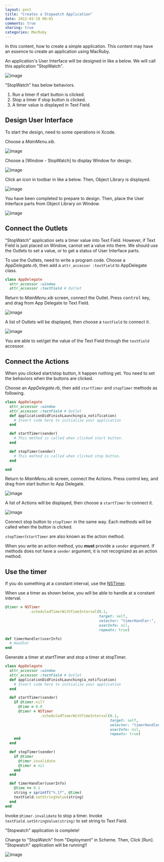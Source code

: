 ```yaml
---
layout: post
title: "Creates a Stopwatch Application"
date: 2012-03-18 00:01
comments: true
sharing: true
categories: MacRuby
---
```


In this content, how to create a simple application. This content may have an essence to create an application using MacRuby.

An application's User Interface will be designed in like a below. We will call this application "StopWatch".

![image](/images/en/intro-stopwatch/stopwatch.png)

"StopWatch" has below behaviors.

1. Run a timer if start button is clicked.
2. Stop a timer if stop button is clicked.
3. A timer value is displayed in Text Field.


## Design User Interface
To start the design, need to some operations in Xcode.

Choose a *MainMenu.xib*.

![image](/images/en/intro-stopwatch/mainmenu_xib.png)

Choose a [Window - StopWatch] to display Window for design.

![image](/images/en/intro-stopwatch/window_stopwatch.png)

Click an icon in toolbar in like a below. Then, Object Library is displayed.

![image](/images/en/intro-stopwatch/show_object_library.png)

You have been completed to prepare to design. Then, place the User Interface parts from Object Library on Window.

![image](/images/en/intro-stopwatch/ui_design.png)


## Connect the Outlets
"StopWatch" application sets a timer value into Text Field. However, if Text Field is just placed on Window, cannot set a value into there. We should use the Outlets to set a value, or to get a status of User Interface parts.

To use the Outlets, need to write a program code. Choose a *AppDelegate.rb*, then add a `attr_accessor :textField` to AppDelegate class.

```ruby
class AppDelegate
  attr_accessor :window
  attr_accessor :textField # Outlet
```

Return to *MainMenu.xib* screen, connect the Outlet. Press <kbd>control</kbd> key, and drag from App Delegate to Text Field.

![image](/images/en/intro-stopwatch/connect_outlet.png)

A list of Outlets will be displayed, then choose a `textField` to connect it.

![image](/images/en/intro-stopwatch/outlets.png)

You are able to set/get the value of the Text Field through the `textField` accessor.


## Connect the Actions
When you clicked start/stop button, it happen nothing yet. You need to set the behaviors when the buttons are clicked.

Choose an *AppDelegate.rb*, then add `startTimer` and `stopTimer` methods as following.

```ruby
class AppDelegate
  attr_accessor :window
  attr_accessor :textField # Outlet
  def applicationDidFinishLaunching(a_notification)
    # Insert code here to initialize your application
  end

  def startTimer(sender)
    # This method is called when clicked start button.
  end

  def stopTimer(sender)
    # This method is called when clicked stop button.
  end

end
```

Return to *MainMenu.xib* screen, connect the Actions. Press control key, and drag from start button to App Delegate.

![image](/images/en/intro-stopwatch/connect_action.png)

A list of Actions will be displayed, then choose a `startTimer` to connect it.

![image](/images/en/intro-stopwatch/actions.png)

Connect stop button to `stopTimer` in the same way. Each methods will be called when the button is clicked.

`stopTimer`/`startTimer` are also known as the action method.

<div class="note">
When you write an action method, you <strong>must</strong> provide a <code>sender</code> argument. If methods does not have a <code>sender</code> argument, it is not recognized as an action method.
</div>


## Use the timer
If you do something at a constant interval, use the [NSTimer](https://developer.apple.com/library/mac/#documentation/Cocoa/Reference/Foundation/Classes/nstimer_Class/Reference/NSTimer.html).

When use a timer as shown below, you will be able to handle at a constant interval.

```ruby
@timer = NSTimer
           .scheduledTimerWithTimeInterval(0.1,
                                           target: self,
                                           selector: "timerHandler:",
                                           userInfo: nil,
                                           repeats: true)

def timerHandler(userInfo)
  # Handler
end
```

Generate a timer at startTimer and stop a timer at stopTimer.

```ruby
class AppDelegate
  attr_accessor :window
  attr_accessor :textField # Outlet
  def applicationDidFinishLaunching(a_notification)
    # Insert code here to initialize your application
  end

  def startTimer(sender)
    if @timer.nil?
      @time = 0.0
      @timer = NSTimer
                .scheduledTimerWithTimeInterval(0.1,
                                                target: self,
                                                selector: "timerHandler:",
                                                userInfo: nil,
                                                repeats: true)
    end
  end

  def stopTimer(sender)
    if @timer
      @timer.invalidate
      @timer = nil
    end
  end

  def timerHandler(userInfo)
    @time += 0.1
    string = sprintf("%.1f", @time)
    textField.setStringValue(string)
  end
end
```

Invoke `@timer.invalidate` to stop a timer. Invoke     `textField.setStringValue(string)` to set string to Text Field.


"Stopwatch" application is complete!

Change to "StopWatch" from "Deployment" in Scheme. Then, Click [Run]. "Stopwatch" application will be running!!

![image](/images/en/intro-stopwatch/scheme.png)